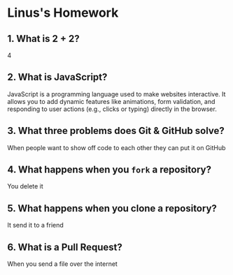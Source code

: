 # Linus's Homework

## 1. What is 2 + 2?

4

## 2. What is JavaScript?

JavaScript is a programming language used to make websites interactive. It allows you to add dynamic features like animations, form validation, and responding to user actions (e.g., clicks or typing) directly in the browser.

## 3. What three problems does Git & GitHub solve?

When people want to show off code to each other they can put it on GitHub

## 4. What happens when you `fork` a repository?

You delete it

## 5. What happens when you clone a repository?

It send it to a friend

## 6. What is a Pull Request?

When you send a file over the internet
